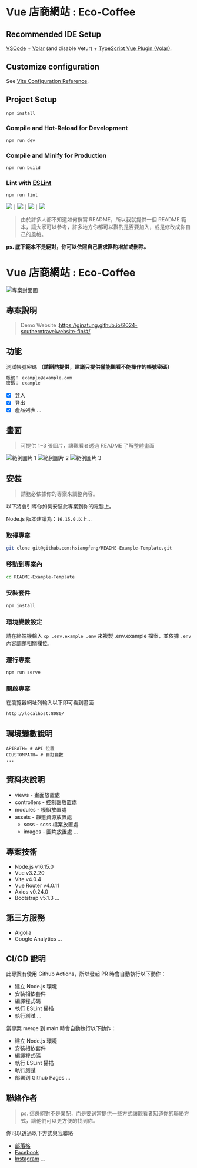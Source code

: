 # Vue 店商網站 : Eco-Coffee


## Recommended IDE Setup

[VSCode](https://code.visualstudio.com/) + [Volar](https://marketplace.visualstudio.com/items?itemName=Vue.volar) (and disable Vetur) + [TypeScript Vue Plugin (Volar)](https://marketplace.visualstudio.com/items?itemName=Vue.vscode-typescript-vue-plugin).

## Customize configuration

See [Vite Configuration Reference](https://vitejs.dev/config/).

## Project Setup

```sh
npm install
```

### Compile and Hot-Reload for Development

```sh
npm run dev
```

### Compile and Minify for Production

```sh
npm run build
```

### Lint with [ESLint](https://eslint.org/)

```sh
npm run lint
```
<!-- 底下標籤來源參考寫法可至：https://github.com/Envoy-VC/awesome-badges#github-stats -->

![](https://img.shields.io/github/stars/hsiangfeng/README-Example-Template.svg)｜![](https://img.shields.io/github/forks/hsiangfeng/README-Example-Template.svg)｜![](https://img.shields.io/github/issues-pr/hsiangfeng/README-Example-Template.svg)｜![](https://img.shields.io/github/issues/hsiangfeng/README-Example-Template.svg)

> 由於許多人都不知道如何撰寫 README，所以我就提供一個 README 範本，讓大家可以參考，許多地方你都可以斟酌是否要加入，或是修改成你自己的風格。

**ps. 底下範本不是絕對，你可以依照自己需求斟酌增加或刪除。**

# Vue 店商網站 : Eco-Coffee

![專案封面圖](https://fakeimg.pl/500/)

## 專案說明
> Demo Website :https://ginatung.github.io/2024-southerntravelwebsite-fin/#/


## 功能

測試帳號密碼 **（請斟酌提供，建議只提供僅能觀看不能操作的帳號密碼）**

```bash
帳號： example@example.com
密碼： example
```

- [x] 登入
- [x] 登出
- [x] 產品列表
...

## 畫面

> 可提供 1~3 張圖片，讓觀看者透過 README 了解整體畫面

![範例圖片 1](https://fakeimg.pl/500/)
![範例圖片 2](https://fakeimg.pl/500/)
![範例圖片 3](https://fakeimg.pl/500/)

## 安裝

> 請務必依據你的專案來調整內容。

以下將會引導你如何安裝此專案到你的電腦上。

Node.js 版本建議為：`16.15.0` 以上...

### 取得專案

```bash
git clone git@github.com:hsiangfeng/README-Example-Template.git
```

### 移動到專案內

```bash
cd README-Example-Template
```

### 安裝套件

```bash
npm install
```

### 環境變數設定

請在終端機輸入 `cp .env.example .env` 來複製 .env.example 檔案，並依據 `.env` 內容調整相關欄位。

### 運行專案

```bash
npm run serve
```

### 開啟專案

在瀏覽器網址列輸入以下即可看到畫面

```bash
http://localhost:8080/
```

## 環境變數說明

```env
APIPATH= # API 位置
COUSTOMPATH= # 自訂變數
...
```

## 資料夾說明

- views - 畫面放置處
- controllers - 控制器放置處
- modules - 模組放置處
- assets - 靜態資源放置處
  - scss - scss 檔案放置處
  - images - 圖片放置處
...

## 專案技術

- Node.js v16.15.0
- Vue v3.2.20
- Vite v4.0.4
- Vue Router v4.0.11
- Axios v0.24.0
- Bootstrap v5.1.3
...

## 第三方服務

- Algolia
- Google Analytics
...

## CI/CD 說明

此專案有使用 Github Actions，所以發起 PR 時會自動執行以下動作：

- 建立 Node.js 環境
- 安裝相依套件
- 編譯程式碼
- 執行 ESLint 掃描
- 執行測試
...

當專案 merge 到 main 時會自動執行以下動作：

- 建立 Node.js 環境
- 安裝相依套件
- 編譯程式碼
- 執行 ESLint 掃描
- 執行測試
- 部署到 Github Pages
...

## 聯絡作者

> ps. 這邊絕對不是業配，而是要適當提供一些方式讓觀看者知道你的聯絡方式，讓他們可以更方便的找到你。

你可以透過以下方式與我聯絡

- [部落格](https://israynotarray.com/)
- [Facebook](https://www.facebook.com/israynotarray)
- [Instagram](https://www.instagram.com/isray_notarray/)
...
